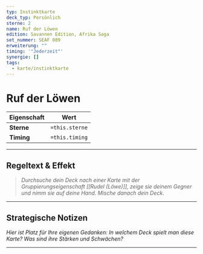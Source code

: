 ```yaml
---
typ: Instinktkarte
deck_typ: Persönlich
sterne: 2
name: Ruf der Löwen
edition: Savannen Edition, Afrika Saga
set_nummer: SEAF 089
erweiterung: ""
timing: '"Jederzeit"'
synergie: []
tags:
  - karte/instinktkarte
---
```


# Ruf der Löwen

| Eigenschaft | Wert |
|---|---|
| **Sterne** | `=this.sterne` |
| **Timing** | `=this.timing` |

---
## Regeltext & Effekt

> *Durchsuche dein Deck nach einer Karte mit der Gruppierungseigenschaft [[Rudel (Löwe)]], zeige sie deinem Gegner und nimm sie auf deine Hand. Mische danach dein Deck.*

---
## Strategische Notizen

*Hier ist Platz für Ihre eigenen Gedanken: In welchem Deck spielt man diese Karte? Was sind ihre Stärken und Schwächen?*

---
